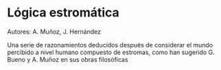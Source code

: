 # Lógica estromática
Autores: A. Muñoz, J. Hernández

Una serie de razonamientos deducidos después de considerar el mundo percibido a nivel humano compuesto de estromas, como han sugerido G. Bueno y A. Muñoz en sus obras filosóficas
